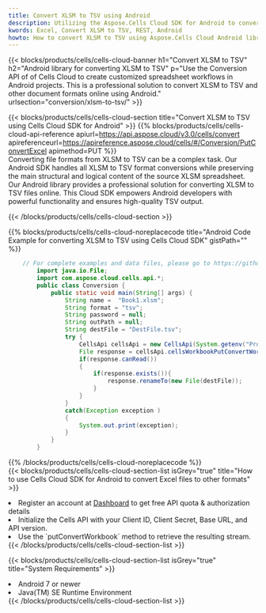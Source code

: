 ```yaml
---
title: Convert XLSM to TSV using Android 
description: Utilizing the Aspose.Cells Cloud SDK for Android to convert a XLSM format file to a TSV format file. 
kwords: Excel, Convert XLSM to TSV, REST, Android
howto: How to convert XLSM to TSV using Aspose.Cells Cloud Android library.
---
```



{{< blocks/products/cells/cells-cloud-banner h1="Convert XLSM to TSV" h2="Android library for converting XLSM to TSV" p="Use the Conversion API of of Cells Cloud to create customized spreadsheet workflows in Android projects. This is a professional solution to convert XLSM to TSV and other document formats online using Android." urlsection="conversion/xlsm-to-tsv/" >}}

{{< blocks/products/cells/cells-cloud-section  title="Convert XLSM to TSV using Cells Cloud SDK for Android" >}}
{{% blocks/products/cells/cells-cloud-api-reference  apiurl=https://api.aspose.cloud/v3.0/cells/convert  apireferenceurl=https://apireference.aspose.cloud/cells/#/Conversion/PutConvertExcel  apimethod=PUT %}}
<br/>
Converting file formats from XLSM to TSV can be a complex task. Our Android SDK handles all XLSM to TSV format conversions while preserving the main structural and logical content of the source XLSM spreadsheet. Our Android library provides a professional solution for converting XLSM to TSV files online. This Cloud SDK empowers Android developers with powerful functionality and ensures high-quality TSV output.

{{< /blocks/products/cells/cells-cloud-section >}}

{{% blocks/products/cells/cells-cloud-noreplacecode title="Android Code Example for converting XLSM to TSV using Cells Cloud SDK" gistPath="" %}}
 
```java
    // For complete examples and data files, please go to https://github.com/aspose-cells-cloud/aspose-cells-cloud-android/
        import java.io.File;
        import com.aspose.cloud.cells.api.*;
        public class Conversion {
            public static void main(String[] args) {
                String name =  "Book1.xlsm";
                String format = "tsv";
                String password = null;
                String outPath = null;
                String destFile = "DestFile.tsv";
                try {
                    CellsApi cellsApi = new CellsApi(System.getenv("ProductClientId"), System.getenv("ProductClientSecret"));
                    File response = cellsApi.cellsWorkbookPutConvertWorkbook(new File(name), format, password, outPath, null,null);            
                    if(response.canRead())
                    {
                        if(response.exists()){
                            response.renameTo(new File(destFile));
                        }                
                    }
                }
                catch(Exception exception )
                {
                    System.out.print(exception);
                }
            }
        }
```
 
{{% /blocks/products/cells/cells-cloud-noreplacecode  %}}
<br/>
{{< blocks/products/cells/cells-cloud-section-list isGrey="true"  title="How to use Cells Cloud SDK for Android to convert Excel files to other formats" >}}
<li>Register an account at <a href="https://dashboard.aspose.cloud/">Dashboard</a> to get free API quota & authorization details</li>
<li>Initialize the Cells API with your Client ID, Client Secret, Base URL, and API version.</li>
<li>Use the `putConvertWorkbook` method to retrieve the resulting stream.</li>
{{< /blocks/products/cells/cells-cloud-section-list >}}

{{< blocks/products/cells/cells-cloud-section-list isGrey="true"  title="System Requirements" >}}
<li>Android 7 or newer</li>
<li>Java(TM) SE Runtime Environment</li>
{{< /blocks/products/cells/cells-cloud-section-list >}}
